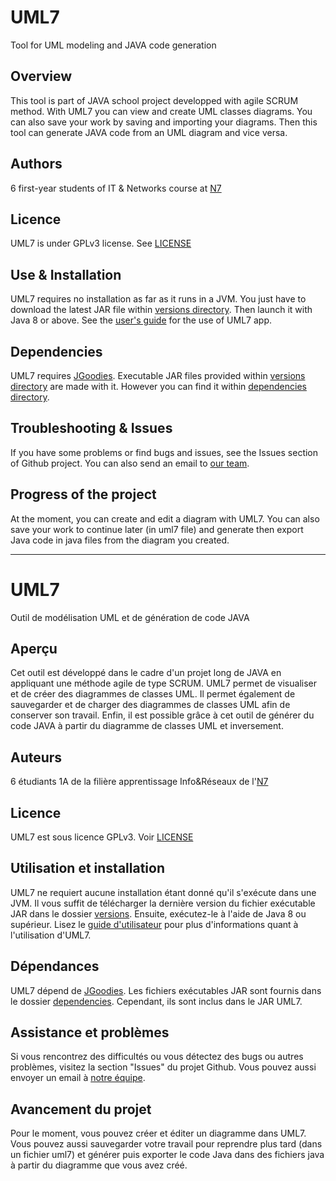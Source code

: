 # UML7
Tool for UML modeling and JAVA code generation

## Overview
This tool is part of JAVA school project developped with agile SCRUM method.
With UML7 you can view and create UML classes diagrams. You can also save your work by saving and importing your diagrams. Then this tool can generate JAVA code from an UML diagram and vice versa.

## Authors
6 first-year students of IT & Networks course at [N7](http://www.enseeiht.fr/en/index.html)

## Licence
UML7 is under GPLv3 license. See [LICENSE](LICENSE)

## Use & Installation
UML7 requires no installation as far as it runs in a JVM. You just have to download the latest JAR file within [versions directory](versions/). Then launch it with Java 8 or above. See the [user's guide](user-guide.pdf) for the use of UML7 app.

## Dependencies
UML7 requires [JGoodies](http://www.jgoodies.com/). Executable JAR files provided within [versions directory](versions/) are made with it. However you can find it within [dependencies directory](dependencies/).

## Troubleshooting & Issues
If you have some problems or find bugs and issues, see the Issues section of Github project. You can also send an email to [our team](mailto:git@hello-community.fr).

## Progress of the project
At the moment, you can create and edit a diagram with UML7. You can also save your work to continue later (in uml7 file) and generate then export Java code in java files from the diagram you created.

---

# UML7
Outil de modélisation UML et de génération de code JAVA

## Aperçu
Cet outil est développé dans le cadre d'un projet long de JAVA en appliquant une méthode agile de type SCRUM.
UML7 permet de visualiser et de créer des diagrammes de classes UML. Il permet également de sauvegarder et de charger des diagrammes de classes UML afin de conserver son travail. Enfin, il est possible grâce à cet outil de générer du code JAVA à partir du diagramme de classes UML et inversement.

## Auteurs
6 étudiants 1A de la filière apprentissage Info&Réseaux de l'[N7](http://www.enseeiht.fr/fr/formation/formation-ingenieur-par-l-apprentissage/sn.html)

## Licence
UML7 est sous licence GPLv3. Voir [LICENSE](LICENSE)

## Utilisation et installation
UML7 ne requiert aucune installation étant donné qu'il s'exécute dans une JVM. Il vous suffit de télécharger la dernière version du fichier exécutable JAR dans le dossier [versions](versions/). Ensuite, exécutez-le à l'aide de Java 8 ou supérieur. Lisez le [guide d'utilisateur](guide-utilisateur.pdf) pour plus d'informations quant à l'utilisation d'UML7.

## Dépendances
UML7 dépend de [JGoodies](http://www.jgoodies.com/). Les fichiers exécutables JAR sont fournis dans le dossier [dependencies](dependencies). Cependant, ils sont inclus dans le JAR UML7.

## Assistance et problèmes
Si vous rencontrez des difficultés ou vous détectez des bugs ou autres problèmes, visitez la section "Issues" du projet Github. Vous pouvez aussi envoyer un email à [notre équipe](mailto:git@hello-community.fr).

## Avancement du projet
Pour le moment, vous pouvez créer et éditer un diagramme dans UML7. Vous pouvez aussi sauvegarder votre travail pour reprendre plus tard (dans un fichier uml7) et générer puis exporter le code Java dans des fichiers java à partir du diagramme que vous avez créé.


